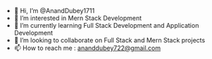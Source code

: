 - 👋 Hi, I’m @AnandDubey1711
- 👀 I’m interested in Mern Stack Development
- 🌱 I’m currently learning Full Stack Development and Application Development
- 💞️ I’m looking to collaborate on Full Stack and Mern Stack projects
- 📫 How to reach me : ananddubey722@gmail.com

